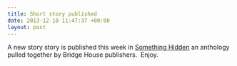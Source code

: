 ```yaml
---
title: Short story published
date: 2013-12-10 11:47:37 +00:00
layout: post
---
```


A new story story is published this week in [Something Hidden](http://www.amazon.co.uk/Something-Hidden-Debz-Hobbs-Wyatt-ebook/dp/B00H6OOMXY/) an anthology pulled together by Bridge House publishers.  Enjoy.
